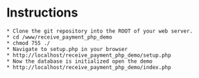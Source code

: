 # Instructions
    * Clone the git repository into the ROOT of your web server.
    * cd /www/receive_payment_php_demo
    * chmod 755 ./
    * Navigate to setup.php in your browser
    * http://localhost/receive_payment_php_demo/setup.php
    * Now the database is initialized open the demo
    * http://localhost/receive_payment_php_demo/index.php
